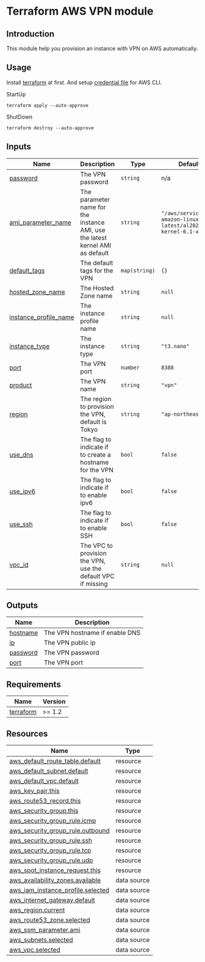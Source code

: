 <!-- BEGIN_TF_DOCS -->
# Terraform AWS VPN module

## Introduction
This module help you provision an instance with VPN on AWS automatically.

## Usage
Install [terraform](https://www.terraform.io/) at first.
And setup [credential file](https://docs.aws.amazon.com/cli/latest/userguide/cli-configure-files.html) for AWS CLI.

StartUp
```
terraform apply --auto-approve
```

ShutDown
```
terraform destroy --auto-approve
```

## Inputs

| Name | Description | Type | Default | Required |
|------|-------------|------|---------|:--------:|
| <a name="input_password"></a> [password](#input\_password) | The VPN password | `string` | n/a | yes |
| <a name="input_ami_parameter_name"></a> [ami\_parameter\_name](#input\_ami\_parameter\_name) | The parameter name for the instance AMI, use the latest kernel AMI as default | `string` | `"/aws/service/ami-amazon-linux-latest/al2023-ami-kernel-6.1-x86_64"` | no |
| <a name="input_default_tags"></a> [default\_tags](#input\_default\_tags) | The default tags for the VPN | `map(string)` | `{}` | no |
| <a name="input_hosted_zone_name"></a> [hosted\_zone\_name](#input\_hosted\_zone\_name) | The Hosted Zone name | `string` | `null` | no |
| <a name="input_instance_profile_name"></a> [instance\_profile\_name](#input\_instance\_profile\_name) | The instance profile name | `string` | `null` | no |
| <a name="input_instance_type"></a> [instance\_type](#input\_instance\_type) | The instance type | `string` | `"t3.nano"` | no |
| <a name="input_port"></a> [port](#input\_port) | The VPN port | `number` | `8388` | no |
| <a name="input_product"></a> [product](#input\_product) | The VPN name | `string` | `"vpn"` | no |
| <a name="input_region"></a> [region](#input\_region) | The region to provision the VPN, default is Tokyo | `string` | `"ap-northeast-1"` | no |
| <a name="input_use_dns"></a> [use\_dns](#input\_use\_dns) | The flag to indicate if to create a hostname for the VPN | `bool` | `false` | no |
| <a name="input_use_ipv6"></a> [use\_ipv6](#input\_use\_ipv6) | The flag to indicate if to enable ipv6 | `bool` | `false` | no |
| <a name="input_use_ssh"></a> [use\_ssh](#input\_use\_ssh) | The flag to indicate if to enable SSH | `bool` | `false` | no |
| <a name="input_vpc_id"></a> [vpc\_id](#input\_vpc\_id) | The VPC to provision the VPN, use the default VPC if missing | `string` | `null` | no |

## Outputs

| Name | Description |
|------|-------------|
| <a name="output_hostname"></a> [hostname](#output\_hostname) | The VPN hostname if enable DNS |
| <a name="output_ip"></a> [ip](#output\_ip) | The VPN public ip |
| <a name="output_password"></a> [password](#output\_password) | The VPN password |
| <a name="output_port"></a> [port](#output\_port) | The VPN port |

## Requirements

| Name | Version |
|------|---------|
| <a name="requirement_terraform"></a> [terraform](#requirement\_terraform) | >= 1.2 |



## Resources

| Name | Type |
|------|------|
| [aws_default_route_table.default](https://registry.terraform.io/providers/hashicorp/aws/latest/docs/resources/default_route_table) | resource |
| [aws_default_subnet.default](https://registry.terraform.io/providers/hashicorp/aws/latest/docs/resources/default_subnet) | resource |
| [aws_default_vpc.default](https://registry.terraform.io/providers/hashicorp/aws/latest/docs/resources/default_vpc) | resource |
| [aws_key_pair.this](https://registry.terraform.io/providers/hashicorp/aws/latest/docs/resources/key_pair) | resource |
| [aws_route53_record.this](https://registry.terraform.io/providers/hashicorp/aws/latest/docs/resources/route53_record) | resource |
| [aws_security_group.this](https://registry.terraform.io/providers/hashicorp/aws/latest/docs/resources/security_group) | resource |
| [aws_security_group_rule.icmp](https://registry.terraform.io/providers/hashicorp/aws/latest/docs/resources/security_group_rule) | resource |
| [aws_security_group_rule.outbound](https://registry.terraform.io/providers/hashicorp/aws/latest/docs/resources/security_group_rule) | resource |
| [aws_security_group_rule.ssh](https://registry.terraform.io/providers/hashicorp/aws/latest/docs/resources/security_group_rule) | resource |
| [aws_security_group_rule.tcp](https://registry.terraform.io/providers/hashicorp/aws/latest/docs/resources/security_group_rule) | resource |
| [aws_security_group_rule.udp](https://registry.terraform.io/providers/hashicorp/aws/latest/docs/resources/security_group_rule) | resource |
| [aws_spot_instance_request.this](https://registry.terraform.io/providers/hashicorp/aws/latest/docs/resources/spot_instance_request) | resource |
| [aws_availability_zones.available](https://registry.terraform.io/providers/hashicorp/aws/latest/docs/data-sources/availability_zones) | data source |
| [aws_iam_instance_profile.selected](https://registry.terraform.io/providers/hashicorp/aws/latest/docs/data-sources/iam_instance_profile) | data source |
| [aws_internet_gateway.default](https://registry.terraform.io/providers/hashicorp/aws/latest/docs/data-sources/internet_gateway) | data source |
| [aws_region.current](https://registry.terraform.io/providers/hashicorp/aws/latest/docs/data-sources/region) | data source |
| [aws_route53_zone.selected](https://registry.terraform.io/providers/hashicorp/aws/latest/docs/data-sources/route53_zone) | data source |
| [aws_ssm_parameter.ami](https://registry.terraform.io/providers/hashicorp/aws/latest/docs/data-sources/ssm_parameter) | data source |
| [aws_subnets.selected](https://registry.terraform.io/providers/hashicorp/aws/latest/docs/data-sources/subnets) | data source |
| [aws_vpc.selected](https://registry.terraform.io/providers/hashicorp/aws/latest/docs/data-sources/vpc) | data source |


<!-- END_TF_DOCS -->